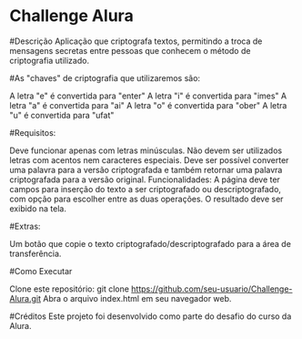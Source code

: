 # Challenge Alura

#Descrição
Aplicação que criptografa textos, permitindo a troca de mensagens secretas entre pessoas que conhecem o método de criptografia utilizado.

#As "chaves" de criptografia que utilizaremos são:

A letra "e" é convertida para "enter"
A letra "i" é convertida para "imes"
A letra "a" é convertida para "ai"
A letra "o" é convertida para "ober"
A letra "u" é convertida para "ufat"

#Requisitos:

Deve funcionar apenas com letras minúsculas.
Não devem ser utilizados letras com acentos nem caracteres especiais.
Deve ser possível converter uma palavra para a versão criptografada e também retornar uma palavra criptografada para a versão original.
Funcionalidades:
A página deve ter campos para inserção do texto a ser criptografado ou descriptografado, com opção para escolher entre as duas operações.
O resultado deve ser exibido na tela.

#Extras:

Um botão que copie o texto criptografado/descriptografado para a área de transferência.

#Como Executar

Clone este repositório:
git clone https://github.com/seu-usuario/Challenge-Alura.git
Abra o arquivo index.html em seu navegador web.

#Créditos
Este projeto foi desenvolvido como parte do desafio do curso da Alura.
